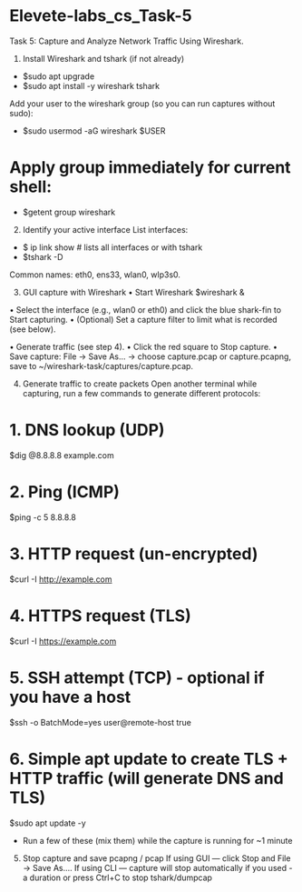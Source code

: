 # Elevete-labs_cs_Task-5

Task 5: Capture and Analyze Network Traffic Using Wireshark.

1.	 Install Wireshark and tshark (if not already)
-	$sudo apt upgrade
-	$sudo apt install -y wireshark tshark

Add your user to the wireshark group (so you can run captures without sudo):

-	$sudo usermod -aG wireshark $USER
# Apply group immediately for current shell:
-	$getent group wireshark
2.	Identify your active interface
List interfaces:
-	$ ip link show		# lists all interfaces or with tshark
-	$tshark -D


Common names: eth0, ens33, wlan0, wlp3s0.

3.	GUI capture with Wireshark
•	Start Wireshark
$wireshark &


•	Select the interface (e.g., wlan0 or eth0) and click the blue shark-fin 
to Start capturing.
•	(Optional) Set a capture filter to limit what is recorded (see below).

•	Generate traffic (see step 4).
•	Click the red square to Stop capture.
•	Save capture: File → Save As... → choose capture.pcap or capture.pcapng, save to ~/wireshark-task/captures/capture.pcap.

4.	Generate traffic to create packets
Open another terminal while capturing, run a few commands to generate different protocols:
# 1. DNS lookup (UDP)
$dig @8.8.8.8 example.com

# 2. Ping (ICMP)
$ping -c 5 8.8.8.8

# 3. HTTP request (un-encrypted)
$curl -I http://example.com

# 4. HTTPS request (TLS)
$curl -I https://example.com

# 5. SSH attempt (TCP) - optional if you have a host
$ssh -o BatchMode=yes user@remote-host true

# 6. Simple apt update to create TLS + HTTP traffic (will generate DNS and TLS)
$sudo apt update -y
-	Run a few of these (mix them) while the capture is running for ~1 minute
5.	Stop capture and save pcapng / pcap
If using GUI — click Stop and File → Save As....
If using CLI — capture will stop automatically if you used -a duration or press Ctrl+C to stop tshark/dumpcap









